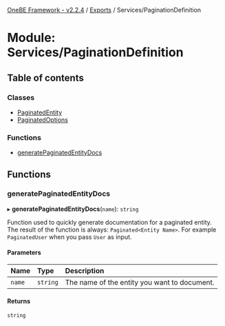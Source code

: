 [OneBE Framework - v2.2.4](../README.md) / [Exports](../modules.md) / Services/PaginationDefinition

# Module: Services/PaginationDefinition

## Table of contents

### Classes

- [PaginatedEntity](../classes/Services_PaginationDefinition.PaginatedEntity.md)
- [PaginatedOptions](../classes/Services_PaginationDefinition.PaginatedOptions.md)

### Functions

- [generatePaginatedEntityDocs](Services_PaginationDefinition.md#generatepaginatedentitydocs)

## Functions

### generatePaginatedEntityDocs

▸ **generatePaginatedEntityDocs**(`name`): `string`

Function used to quickly generate documentation for a paginated entity.
The result of the function is always: `Paginated<Entity Name>`. For example
`PaginatedUser` when you pass `User` as input.

#### Parameters

| Name | Type | Description |
| :------ | :------ | :------ |
| `name` | `string` | The name of the entity you want to document. |

#### Returns

`string`
